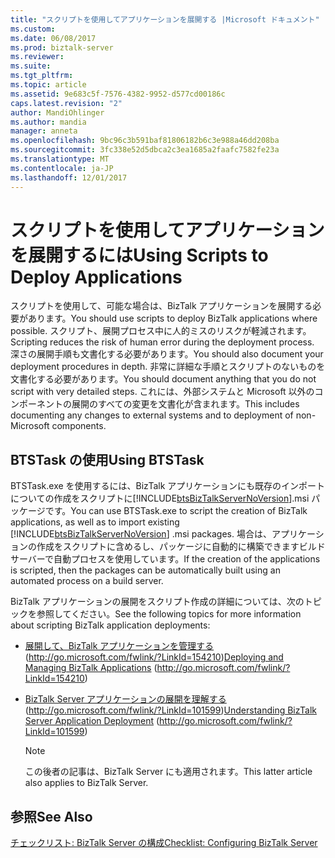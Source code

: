 ```yaml
---
title: "スクリプトを使用してアプリケーションを展開する |Microsoft ドキュメント"
ms.custom: 
ms.date: 06/08/2017
ms.prod: biztalk-server
ms.reviewer: 
ms.suite: 
ms.tgt_pltfrm: 
ms.topic: article
ms.assetid: 9e683c5f-7576-4382-9952-d577cd00186c
caps.latest.revision: "2"
author: MandiOhlinger
ms.author: mandia
manager: anneta
ms.openlocfilehash: 9bc96c3b591baf81806182b6c3e988a46dd208ba
ms.sourcegitcommit: 3fc338e52d5dbca2c3ea1685a2faafc7582fe23a
ms.translationtype: MT
ms.contentlocale: ja-JP
ms.lasthandoff: 12/01/2017
---
```

# <a name="using-scripts-to-deploy-applications"></a><span data-ttu-id="9de4d-102">スクリプトを使用してアプリケーションを展開するには</span><span class="sxs-lookup"><span data-stu-id="9de4d-102">Using Scripts to Deploy Applications</span></span>
<span data-ttu-id="9de4d-103">スクリプトを使用して、可能な場合は、BizTalk アプリケーションを展開する必要があります。</span><span class="sxs-lookup"><span data-stu-id="9de4d-103">You should use scripts to deploy BizTalk applications where possible.</span></span> <span data-ttu-id="9de4d-104">スクリプト、展開プロセス中に人的ミスのリスクが軽減されます。</span><span class="sxs-lookup"><span data-stu-id="9de4d-104">Scripting reduces the risk of human error during the deployment process.</span></span> <span data-ttu-id="9de4d-105">深さの展開手順も文書化する必要があります。</span><span class="sxs-lookup"><span data-stu-id="9de4d-105">You should also document your deployment procedures in depth.</span></span> <span data-ttu-id="9de4d-106">非常に詳細な手順とスクリプトのないものを文書化する必要があります。</span><span class="sxs-lookup"><span data-stu-id="9de4d-106">You should document anything that you do not script with very detailed steps.</span></span> <span data-ttu-id="9de4d-107">これには、外部システムと Microsoft 以外のコンポーネントの展開のすべての変更を文書化が含まれます。</span><span class="sxs-lookup"><span data-stu-id="9de4d-107">This includes documenting any changes to external systems and to deployment of non-Microsoft components.</span></span>  
  
## <a name="using-btstask"></a><span data-ttu-id="9de4d-108">BTSTask の使用</span><span class="sxs-lookup"><span data-stu-id="9de4d-108">Using BTSTask</span></span>  
 <span data-ttu-id="9de4d-109">BTSTask.exe を使用するには、BizTalk アプリケーションにも既存のインポートについての作成をスクリプトに[!INCLUDE[btsBizTalkServerNoVersion](../includes/btsbiztalkservernoversion-md.md)].msi パッケージです。</span><span class="sxs-lookup"><span data-stu-id="9de4d-109">You can use BTSTask.exe to script the creation of BizTalk applications, as well as to import existing [!INCLUDE[btsBizTalkServerNoVersion](../includes/btsbiztalkservernoversion-md.md)] .msi packages.</span></span> <span data-ttu-id="9de4d-110">場合は、アプリケーションの作成をスクリプトに含めるし、パッケージに自動的に構築できますビルド サーバーで自動プロセスを使用しています。</span><span class="sxs-lookup"><span data-stu-id="9de4d-110">If the creation of the applications is scripted, then the packages can be automatically built using an automated process on a build server.</span></span>  
  
 <span data-ttu-id="9de4d-111">BizTalk アプリケーションの展開をスクリプト作成の詳細については、次のトピックを参照してください。</span><span class="sxs-lookup"><span data-stu-id="9de4d-111">See the following topics for more information about scripting BizTalk application deployments:</span></span>  
  
-   <span data-ttu-id="9de4d-112">[展開して、BizTalk アプリケーションを管理する](http://go.microsoft.com/fwlink/?LinkId=154210)(http://go.microsoft.com/fwlink/?LinkId=154210)</span><span class="sxs-lookup"><span data-stu-id="9de4d-112">[Deploying and Managing BizTalk Applications](http://go.microsoft.com/fwlink/?LinkId=154210) (http://go.microsoft.com/fwlink/?LinkId=154210)</span></span>  
  
-   <span data-ttu-id="9de4d-113">[BizTalk Server アプリケーションの展開を理解する](http://go.microsoft.com/fwlink/?LinkId=101599)(http://go.microsoft.com/fwlink/?LinkId=101599)</span><span class="sxs-lookup"><span data-stu-id="9de4d-113">[Understanding BizTalk Server Application Deployment](http://go.microsoft.com/fwlink/?LinkId=101599) (http://go.microsoft.com/fwlink/?LinkId=101599)</span></span>  
  
    > [!NOTE]  
    >  <span data-ttu-id="9de4d-114">この後者の記事は、BizTalk Server にも適用されます。</span><span class="sxs-lookup"><span data-stu-id="9de4d-114">This latter article also applies to BizTalk Server.</span></span>  
  
## <a name="see-also"></a><span data-ttu-id="9de4d-115">参照</span><span class="sxs-lookup"><span data-stu-id="9de4d-115">See Also</span></span>  
 [<span data-ttu-id="9de4d-116">チェックリスト: BizTalk Server の構成</span><span class="sxs-lookup"><span data-stu-id="9de4d-116">Checklist: Configuring BizTalk Server</span></span>](../technical-guides/checklist-configuring-biztalk-server.md)
